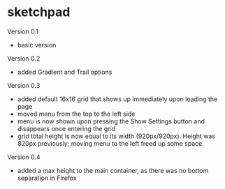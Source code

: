 # sketchpad
Version 0.1 
- basic version

Version 0.2
- added Gradient and Trail options

Version 0.3
- added default 16x16 grid that shows up immediately upon loading the page
- moved menu from the top to the left side
- menu is now shown upon pressing the Show Settings button and disappears once entering the grid
- grid total height is now equal to its width (920px/920px). Height was 820px previously; moving menu to the left freed up some space.

Version 0.4
- added a max height to the main container, as there was no bottom separation in Firefox

